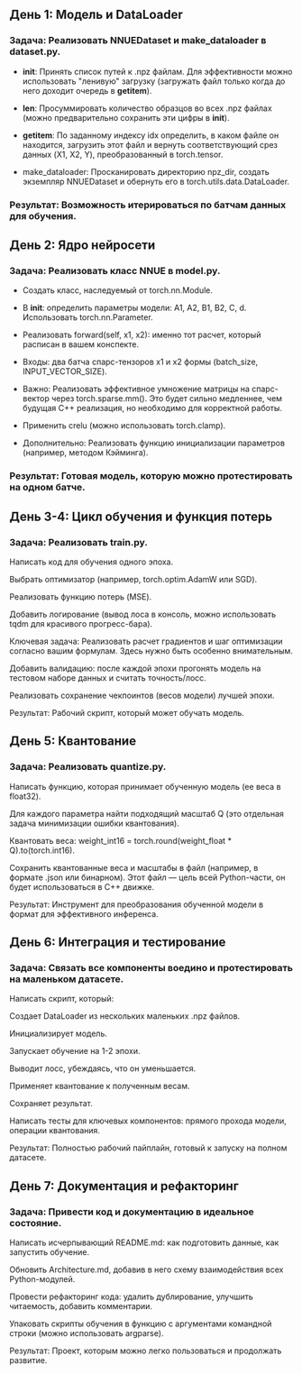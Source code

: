 ## День 1: Модель и DataLoader

### Задача: Реализовать NNUEDataset и make_dataloader в dataset.py.

- __init__: Принять список путей к .npz файлам. Для эффективности можно использовать "ленивую" загрузку (загружать файл только когда до него доходит очередь в __getitem__).

- __len__: Просуммировать количество образцов во всех .npz файлах (можно предварительно сохранить эти цифры в __init__).

- __getitem__: По заданному индексу idx определить, в каком файле он находится, загрузить этот файл и вернуть соответствующий срез данных (X1, X2, Y), преобразованный в torch.tensor.

- make_dataloader: Просканировать директорию npz_dir, создать экземпляр NNUEDataset и обернуть его в torch.utils.data.DataLoader.

### Результат: Возможность итерироваться по батчам данных для обучения.

## День 2: Ядро нейросети

### Задача: Реализовать класс NNUE в model.py.

- Создать класс, наследуемый от torch.nn.Module.

- В __init__: определить параметры модели: A1, A2, B1, B2, C, d. Использовать torch.nn.Parameter.

- Реализовать forward(self, x1, x2): именно тот расчет, который расписан в вашем конспекте.

- Входы: два батча спарс-тензоров x1 и x2 формы (batch_size, INPUT_VECTOR_SIZE).

- Важно: Реализовать эффективное умножение матрицы на спарс-вектор через torch.sparse.mm(). Это будет сильно медленнее, чем будущая C++ реализация, но необходимо для корректной работы.

- Применить crelu (можно использовать torch.clamp).

- Дополнительно: Реализовать функцию инициализации параметров (например, методом Кэйминга).

### Результат: Готовая модель, которую можно протестировать на одном батче.

## День 3-4: Цикл обучения и функция потерь

### Задача: Реализовать train.py.

Написать код для обучения одного эпоха.

Выбрать оптимизатор (например, torch.optim.AdamW или SGD).

Реализовать функцию потерь (MSE).

Добавить логирование (вывод лоса в консоль, можно использовать tqdm для красивого прогресс-бара).

Ключевая задача: Реализовать расчет градиентов и шаг оптимизации согласно вашим формулам. Здесь нужно быть особенно внимательным.

Добавить валидацию: после каждой эпохи прогонять модель на тестовом наборе данных и считать точность/лосс.

Реализовать сохранение чекпоинтов (весов модели) лучшей эпохи.

Результат: Рабочий скрипт, который может обучать модель.

## День 5: Квантование

### Задача: Реализовать quantize.py.

Написать функцию, которая принимает обученную модель (ее веса в float32).

Для каждого параметра найти подходящий масштаб Q (это отдельная задача минимизации ошибки квантования).

Квантовать веса: weight_int16 = torch.round(weight_float * Q).to(torch.int16).

Сохранить квантованные веса и масштабы в файл (например, в формате .json или бинарном). Этот файл — цель всей Python-части, он будет использоваться в C++ движке.

Результат: Инструмент для преобразования обученной модели в формат для эффективного инференса.

## День 6: Интеграция и тестирование

### Задача: Связать все компоненты воедино и протестировать на маленьком датасете.

Написать скрипт, который:

Создает DataLoader из нескольких маленьких .npz файлов.

Инициализирует модель.

Запускает обучение на 1-2 эпохи.

Выводит лосс, убеждаясь, что он уменьшается.

Применяет квантование к полученным весам.

Сохраняет результат.

Написать тесты для ключевых компонентов: прямого прохода модели, операции квантования.

Результат: Полностью рабочий пайплайн, готовый к запуску на полном датасете.

## День 7: Документация и рефакторинг

### Задача: Привести код и документацию в идеальное состояние.

Написать исчерпывающий README.md: как подготовить данные, как запустить обучение.

Обновить Architecture.md, добавив в него схему взаимодействия всех Python-модулей.

Провести рефакторинг кода: удалить дублирование, улучшить читаемость, добавить комментарии.

Упаковать скрипты обучения в функцию с аргументами командной строки (можно использовать argparse).

Результат: Проект, которым можно легко пользоваться и продолжать развитие.